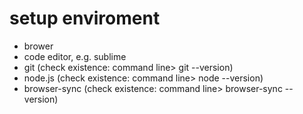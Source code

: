 # setup enviroment
- brower
- code editor, e.g. sublime
- git  (check existence: command line> git --version)
- node.js  (check existence: command line> node --version)
- browser-sync  (check existence: command line> browser-sync --version)

